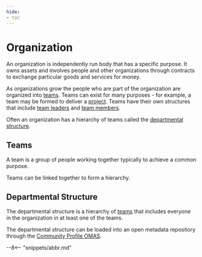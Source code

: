 ```yaml
---
hide:
- toc
---
```


<!-- SPDX-License-Identifier: CC-BY-4.0 -->
<!-- Copyright Contributors to the ODPi Egeria project. -->

# Organization

An organization is independently run body that has a specific purpose.
It owns assets and involves people and other organizations through contracts to
exchange particular goods and services
for money.

As organizations grow the people who are part of the organization are organized into [teams](#teams).
Teams can exist for many purposes - for example, a team may be formed to deliver a [project](project.md).
Teams have their own structures that include [team leaders](/concepts/person-role#team-leader) and [team members](/concepts/person-role#team-member).

Often an organization has a hierarchy of teams called the [departmental structure](#departmental-structure).

## Teams

A team is a group of people working together typically to achieve a common purpose.

Teams can be linked together to form a hierarchy.

## Departmental Structure

The departmental structure is a hierarchy of [teams](#teams) that includes everyone in
the organization in at least one of the teams.

The departmental structure can be loaded into an open metadata repository through the [Community Profile OMAS](/features/people-roles-organizations/overview).

--8<-- "snippets/abbr.md"